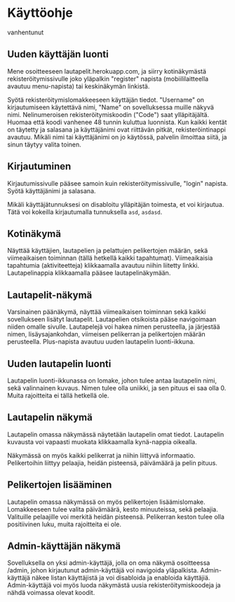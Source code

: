 # Käyttöohje

vanhentunut

## Uuden käyttäjän luonti

Mene osoitteeseen lautapelit.herokuapp.com, ja siirry kotinäkymästä rekisteröitymissivulle joko yläpalkin "register" napista 
(mobiililaitteella avautuu menu-napista) tai keskinäkymän linkistä.

Syötä rekisteröitymislomakkeeseen käyttäjän tiedot. "Username" on kirjautumiseen käytettävä nimi, "Name" on sovelluksessa muille näkyvä nimi. 
Nelinumeroisen rekisteröitymiskoodin ("Code") saat ylläpitäjältä. Huomaa että koodi vanhenee 48 tunnin kuluttua luonnista. 
Kun kaikki kentät on täytetty ja salasana ja käyttäjänimi ovat riittävän pitkät, rekisteröintinappi avautuu. 
Mikäli nimi tai käyttäjänimi on jo käytössä, palvelin ilmoittaa siitä, ja sinun täytyy valita toinen.

## Kirjautuminen

Kirjautumissivulle pääsee samoin kuin rekisteröitymissivulle, "login" napista. Syötä käyttäjänimi ja salasana. 

Mikäli käyttäjätunnuksesi on disabloitu ylläpitäjän toimesta, et voi kirjautua. Tätä voi kokeilla kirjautumalla tunnuksella `asd`, `asdasd`.

## Kotinäkymä

Näyttää käyttäjien, lautapelien ja pelattujen pelikertojen määrän, sekä viimeaikaisen toiminnan (tällä hetkellä kaikki tapahtumat). 
Viimeaikaisia tapahtumia (aktiviteetteja) klikkaamalla avautuu niihin liitetty linkki. Lautapelinappia klikkaamalla pääsee lautapelinäkymään.

## Lautapelit-näkymä

Varsinainen päänäkymä, näyttää viimeaikaisen toiminnan sekä kaikki sovellukseen lisätyt lautapelit. Lautapelien otsikoista pääse navigoimaan niiden omalle sivulle.
Lautapelejä voi hakea nimen perusteella, ja järjestää nimen, lisäysajankohdan, viimeisen pelikerran ja pelikertojen määrän perusteella. 
Plus-napista avautuu uuden lautapelin luonti-ikkuna.

## Uuden lautapelin luonti

Lautapelin luonti-ikkunassa on lomake, johon tulee antaa lautapelin nimi, sekä valinnainen kuvaus. 
Nimen tulee olla uniikki, ja sen pituus ei saa olla 0. Muita rajoitteita ei tällä hetkellä ole.

## Lautapelin näkymä

Lautapelin omassa näkymässä näytetään lautapelin omat tiedot.
Lautapelin kuvausta voi vapaasti muokata klikkaamalla kynä-nappia oikealla.

Näkymässä on myös kaikki pelikerrat ja niihin liittyvä informaatio. 
Pelikertoihin liittyy pelaajia, heidän pisteensä, päivämäärä ja pelin pituus.

## Pelikertojen lisääminen

Lautapelin omassa näkymässä on myös pelikertojen lisäämislomake.
Lomakkeeseen tulee valita päivämäärä, kesto minuuteissa, sekä pelaajia. Valituille pelaajille voi merkitä heidän pisteensä. 
Pelikerran keston tulee olla positiivinen luku, muita rajoitteita ei ole.

## Admin-käyttäjän näkymä

Sovelluksella on yksi admin-käyttäjä, jolla on oma näkymä osoitteessa /admin, johon kirjautunut admin-käyttäjä voi navigoida yläpalkista. 
Admin-käyttäjä näkee listan käyttäjistä ja voi disabloida ja enabloida käyttäjiä.
Admin-käyttäjä voi myös luoda näkymästä uusia rekisteröitymiskoodeja ja nähdä voimassa olevat koodit.
